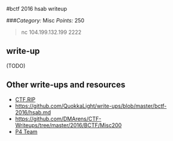#bctf 2016 hsab writeup

###*Category:* Misc *Points:* 250

> nc 104.199.132.199 2222

## write-up

(TODO)

## Other write-ups and resources

* [CTF.RIP](https://ctf.rip/bctf-2016-hsab-misc-category-challenge/)
* <https://github.com/QuokkaLight/write-ups/blob/master/bctf-2016/hsab.md>
* <https://github.com/DMArens/CTF-Writeups/tree/master/2016/BCTF/Misc200>
* [P4 Team](https://github.com/p4-team/ctf/tree/master/2016-03-19-bctf/misc_200_hsab)
